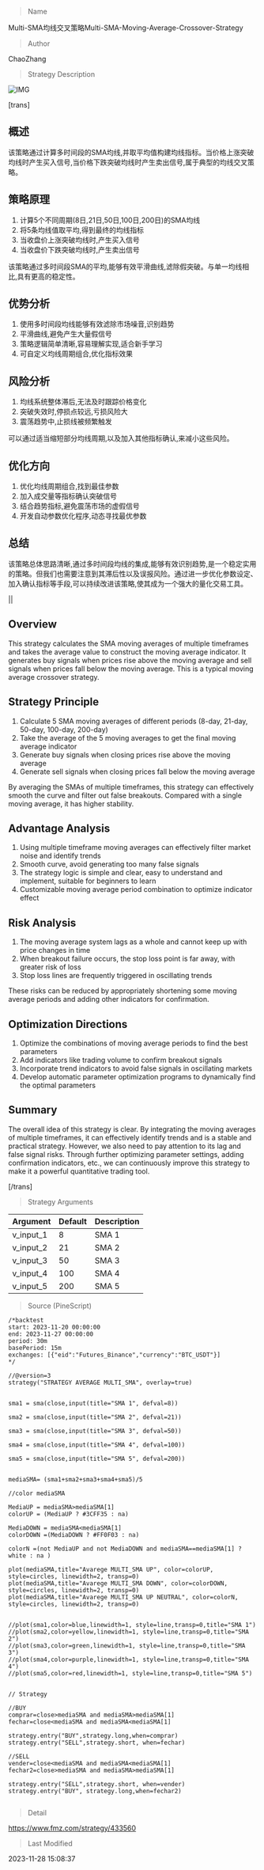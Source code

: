 
> Name

Multi-SMA均线交叉策略Multi-SMA-Moving-Average-Crossover-Strategy

> Author

ChaoZhang

> Strategy Description

![IMG](https://www.fmz.com/upload/asset/1cff49a8a9079c19bb3.png)

[trans]


## 概述
该策略通过计算多时间段的SMA均线,并取平均值构建均线指标。当价格上涨突破均线时产生买入信号,当价格下跌突破均线时产生卖出信号,属于典型的均线交叉策略。

## 策略原理
1. 计算5个不同周期(8日,21日,50日,100日,200日)的SMA均线
2. 将5条均线值取平均,得到最终的均线指标
3. 当收盘价上涨突破均线时,产生买入信号
4. 当收盘价下跌突破均线时,产生卖出信号

该策略通过多时间段SMA的平均,能够有效平滑曲线,滤除假突破。与单一均线相比,具有更高的稳定性。

## 优势分析
1. 使用多时间段均线能够有效滤除市场噪音,识别趋势
2. 平滑曲线,避免产生大量假信号
3. 策略逻辑简单清晰,容易理解实现,适合新手学习
4. 可自定义均线周期组合,优化指标效果

## 风险分析
1. 均线系统整体滞后,无法及时跟踪价格变化
2. 突破失效时,停损点较远,亏损风险大
3. 震荡趋势中,止损线被频繁触发

可以通过适当缩短部分均线周期,以及加入其他指标确认,来减小这些风险。

## 优化方向  
1. 优化均线周期组合,找到最佳参数
2. 加入成交量等指标确认突破信号
3. 结合趋势指标,避免震荡市场的虚假信号
4. 开发自动参数优化程序,动态寻找最优参数

## 总结
该策略总体思路清晰,通过多时间段均线的集成,能够有效识别趋势,是一个稳定实用的策略。但我们也需要注意到其滞后性以及误报风险。通过进一步优化参数设定、加入确认指标等手段,可以持续改进该策略,使其成为一个强大的量化交易工具。

||

## Overview
This strategy calculates the SMA moving averages of multiple timeframes and takes the average value to construct the moving average indicator. It generates buy signals when prices rise above the moving average and sell signals when prices fall below the moving average. This is a typical moving average crossover strategy.  

## Strategy Principle  
1. Calculate 5 SMA moving averages of different periods (8-day, 21-day, 50-day, 100-day, 200-day)
2. Take the average of the 5 moving averages to get the final moving average indicator
3. Generate buy signals when closing prices rise above the moving average 
4. Generate sell signals when closing prices fall below the moving average

By averaging the SMAs of multiple timeframes, this strategy can effectively smooth the curve and filter out false breakouts. Compared with a single moving average, it has higher stability.

## Advantage Analysis
1. Using multiple timeframe moving averages can effectively filter market noise and identify trends  
2. Smooth curve, avoid generating too many false signals
3. The strategy logic is simple and clear, easy to understand and implement, suitable for beginners to learn
4. Customizable moving average period combination to optimize indicator effect

## Risk Analysis 
1. The moving average system lags as a whole and cannot keep up with price changes in time
2. When breakout failure occurs, the stop loss point is far away, with greater risk of loss
3. Stop loss lines are frequently triggered in oscillating trends

These risks can be reduced by appropriately shortening some moving average periods and adding other indicators for confirmation.

## Optimization Directions
1. Optimize the combinations of moving average periods to find the best parameters
2. Add indicators like trading volume to confirm breakout signals 
3. Incorporate trend indicators to avoid false signals in oscillating markets
4. Develop automatic parameter optimization programs to dynamically find the optimal parameters  

## Summary 
The overall idea of this strategy is clear. By integrating the moving averages of multiple timeframes, it can effectively identify trends and is a stable and practical strategy. However, we also need to pay attention to its lag and false signal risks. Through further optimizing parameter settings, adding confirmation indicators, etc., we can continuously improve this strategy to make it a powerful quantitative trading tool.

[/trans]

> Strategy Arguments



|Argument|Default|Description|
|----|----|----|
|v_input_1|8|SMA 1|
|v_input_2|21|SMA 2|
|v_input_3|50|SMA 3|
|v_input_4|100|SMA 4|
|v_input_5|200|SMA 5|


> Source (PineScript)

``` pinescript
/*backtest
start: 2023-11-20 00:00:00
end: 2023-11-27 00:00:00
period: 30m
basePeriod: 15m
exchanges: [{"eid":"Futures_Binance","currency":"BTC_USDT"}]
*/

//@version=3
strategy("STRATEGY AVERAGE MULTI_SMA", overlay=true)


sma1 = sma(close,input(title="SMA 1", defval=8))

sma2 = sma(close,input(title="SMA 2", defval=21))

sma3 = sma(close,input(title="SMA 3", defval=50))

sma4 = sma(close,input(title="SMA 4", defval=100))

sma5 = sma(close,input(title="SMA 5", defval=200))


mediaSMA= (sma1+sma2+sma3+sma4+sma5)/5

//color mediaSMA

MediaUP = mediaSMA>mediaSMA[1]
colorUP = (MediaUP ? #3CFF35 : na)

MediaDOWN = mediaSMA<mediaSMA[1]
colorDOWN =(MediaDOWN ? #FF0F03 : na)

colorN =(not MediaUP and not MediaDOWN and mediaSMA==mediaSMA[1] ? white : na )

plot(mediaSMA,title="Avarege MULTI_SMA UP", color=colorUP, style=circles, linewidth=2, transp=0)
plot(mediaSMA,title="Avarege MULTI_SMA DOWN", color=colorDOWN, style=circles, linewidth=2, transp=0)
plot(mediaSMA,title="Avarege MULTI_SMA UP NEUTRAL", color=colorN, style=circles, linewidth=2, transp=0)


//plot(sma1,color=blue,linewidth=1, style=line,transp=0,title="SMA 1")
//plot(sma2,color=yellow,linewidth=1, style=line,transp=0,title="SMA 2")
//plot(sma3,color=green,linewidth=1, style=line,transp=0,title="SMA 3")
//plot(sma4,color=purple,linewidth=1, style=line,transp=0,title="SMA 4")
//plot(sma5,color=red,linewidth=1, style=line,transp=0,title="SMA 5")


// Strategy

//BUY
comprar=close>mediaSMA and mediaSMA>mediaSMA[1] 
fechar=close<mediaSMA and mediaSMA<mediaSMA[1]
 
strategy.entry("BUY",strategy.long,when=comprar)
strategy.entry("SELL",strategy.short, when=fechar)

//SELL
vender=close<mediaSMA and mediaSMA<mediaSMA[1] 
fechar2=close>mediaSMA and mediaSMA>mediaSMA[1]

strategy.entry("SELL",strategy.short, when=vender)
strategy.entry("BUY", strategy.long,when=fechar2)


```

> Detail

https://www.fmz.com/strategy/433560

> Last Modified

2023-11-28 15:08:37

